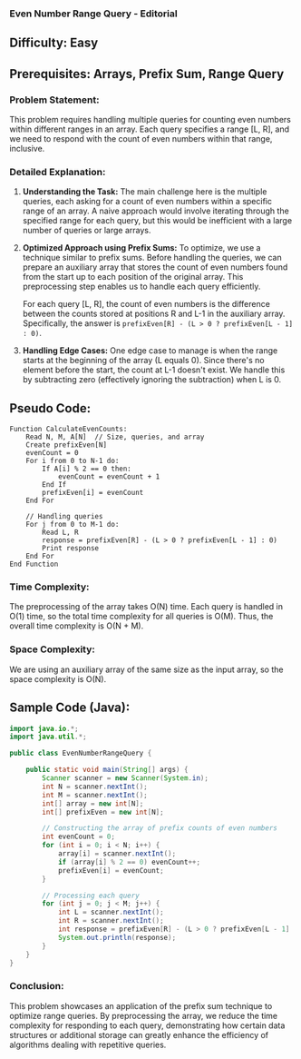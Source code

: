 ### **Even Number Range Query - Editorial**

## Difficulty: Easy

## Prerequisites: Arrays, Prefix Sum, Range Query

### Problem Statement:
This problem requires handling multiple queries for counting even numbers within different ranges in an array. Each query specifies a range [L, R], and we need to respond with the count of even numbers within that range, inclusive.

### Detailed Explanation:

1. **Understanding the Task:**
   The main challenge here is the multiple queries, each asking for a count of even numbers within a specific range of an array. A naive approach would involve iterating through the specified range for each query, but this would be inefficient with a large number of queries or large arrays.

2. **Optimized Approach using Prefix Sums:**
   To optimize, we use a technique similar to prefix sums. Before handling the queries, we can prepare an auxiliary array that stores the count of even numbers found from the start up to each position of the original array. This preprocessing step enables us to handle each query efficiently.

   For each query [L, R], the count of even numbers is the difference between the counts stored at positions R and L-1 in the auxiliary array. Specifically, the answer is `prefixEven[R] - (L > 0 ? prefixEven[L - 1] : 0)`.

3. **Handling Edge Cases:**
   One edge case to manage is when the range starts at the beginning of the array (L equals 0). Since there's no element before the start, the count at L-1 doesn't exist. We handle this by subtracting zero (effectively ignoring the subtraction) when L is 0.

## Pseudo Code:

```plaintext
Function CalculateEvenCounts:
    Read N, M, A[N]  // Size, queries, and array
    Create prefixEven[N]
    evenCount = 0
    For i from 0 to N-1 do:
        If A[i] % 2 == 0 then:
            evenCount = evenCount + 1
        End If
        prefixEven[i] = evenCount
    End For

    // Handling queries
    For j from 0 to M-1 do:
        Read L, R
        response = prefixEven[R] - (L > 0 ? prefixEven[L - 1] : 0)
        Print response
    End For
End Function
```

### Time Complexity:
The preprocessing of the array takes O(N) time. Each query is handled in O(1) time, so the total time complexity for all queries is O(M). Thus, the overall time complexity is O(N + M).

### Space Complexity:
We are using an auxiliary array of the same size as the input array, so the space complexity is O(N).

## Sample Code (Java):

```java
import java.io.*;
import java.util.*;

public class EvenNumberRangeQuery {

    public static void main(String[] args) {
        Scanner scanner = new Scanner(System.in);
        int N = scanner.nextInt();
        int M = scanner.nextInt();
        int[] array = new int[N];
        int[] prefixEven = new int[N];

        // Constructing the array of prefix counts of even numbers
        int evenCount = 0;
        for (int i = 0; i < N; i++) {
            array[i] = scanner.nextInt();
            if (array[i] % 2 == 0) evenCount++;
            prefixEven[i] = evenCount;
        }

        // Processing each query
        for (int j = 0; j < M; j++) {
            int L = scanner.nextInt();
            int R = scanner.nextInt();
            int response = prefixEven[R] - (L > 0 ? prefixEven[L - 1] : 0);
            System.out.println(response);
        }
    }
}
```

### Conclusion:
This problem showcases an application of the prefix sum technique to optimize range queries. By preprocessing the array, we reduce the time complexity for responding to each query, demonstrating how certain data structures or additional storage can greatly enhance the efficiency of algorithms dealing with repetitive queries.